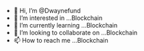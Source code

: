 - 👋 Hi, I’m @Dwaynefund
- 👀 I’m interested in ...Blockchain
- 🌱 I’m currently learning ...Blockchain
- 💞️ I’m looking to collaborate on ...Blockchain
- 📫 How to reach me ...Blockchain

<!---
Dwaynefund/Dwaynefund is a ✨ special ✨ repository because its `README.md` (this file) appears on your GitHub profile.
You can click the Preview link to take a look at your changes.
--->
